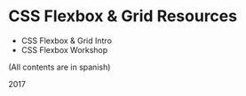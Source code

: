 # CSS Flexbox & Grid Resources 

* CSS Flexbox & Grid Intro
* CSS Flexbox Workshop

(All contents are in spanish)

2017
